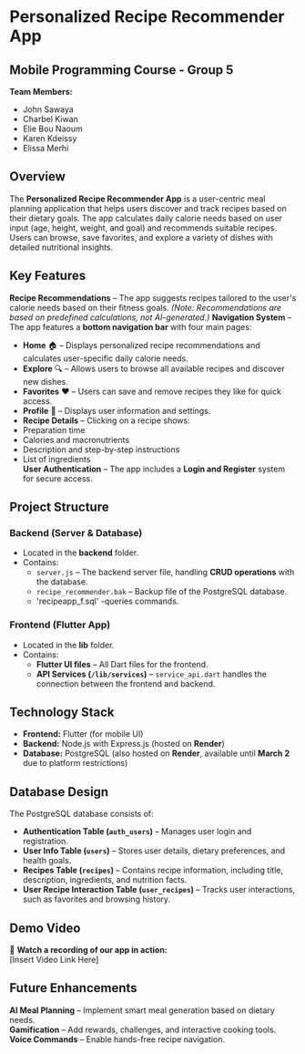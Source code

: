 # **Personalized Recipe Recommender App**  

## **Mobile Programming Course - Group 5**  
**Team Members:**  
- John Sawaya  
- Charbel Kiwan  
- Elie Bou Naoum  
- Karen Kdeissy  
- Elissa Merhi  

## **Overview**  
The **Personalized Recipe Recommender App** is a user-centric meal planning application that helps users discover and track recipes based on their dietary goals. The app calculates daily calorie needs based on user input (age, height, weight, and goal) and recommends suitable recipes. Users can browse, save favorites, and explore a variety of dishes with detailed nutritional insights.  

## **Key Features**  
**Recipe Recommendations** – The app suggests recipes tailored to the user's calorie needs based on their fitness goals. *(Note: Recommendations are based on predefined calculations, not AI-generated.)*   **Navigation System** – The app features a **bottom navigation bar** with four main pages:  
   - **Home** 🏠 – Displays personalized recipe recommendations and calculates user-specific daily calorie needs.  
   - **Explore** 🔍 – Allows users to browse all available recipes and discover new dishes.  
   - **Favorites** ❤️ – Users can save and remove recipes they like for quick access.  
   - **Profile** 👤 – Displays user information and settings.
   -  **Recipe Details** – Clicking on a recipe shows:  
   - Preparation time  
   - Calories and macronutrients  
   - Description and step-by-step instructions  
   - List of ingredients  
 **User Authentication** – The app includes a **Login and Register** system for secure access.  

## **Project Structure**  

### **Backend (Server & Database)**  
- Located in the **backend** folder.  
- Contains:  
  - `server.js` – The backend server file, handling **CRUD operations** with the database.  
  - `recipe_recommender.bak` – Backup file of the PostgreSQL database.
  - 'recipeapp_f.sql' -queries commands.
   

### **Frontend (Flutter App)**  
- Located in the **lib** folder.  
- Contains:  
  - **Flutter UI files** – All Dart files for the frontend.  
  - **API Services (`/lib/services`)** – `service_api.dart` handles the connection between the frontend and backend.  

## **Technology Stack**  
- **Frontend:** Flutter (for mobile UI)  
- **Backend:** Node.js with Express.js (hosted on **Render**)  
- **Database:** PostgreSQL (also hosted on **Render**, available until **March 2** due to platform restrictions)  

## **Database Design**  
The PostgreSQL database consists of:  
- **Authentication Table (`auth_users`)** – Manages user login and registration.  
- **User Info Table (`users`)** – Stores user details, dietary preferences, and health goals.  
- **Recipes Table (`recipes`)** – Contains recipe information, including title, description, ingredients, and nutrition facts.  
- **User Recipe Interaction Table (`user_recipes`)** – Tracks user interactions, such as favorites and browsing history.  

## **Demo Video**  
🎥 **Watch a recording of our app in action:**  
[Insert Video Link Here]  

## **Future Enhancements**  
**AI Meal Planning** – Implement smart meal generation based on dietary needs.  
**Gamification** – Add rewards, challenges, and interactive cooking tools.  
 **Voice Commands** – Enable hands-free recipe navigation.  

